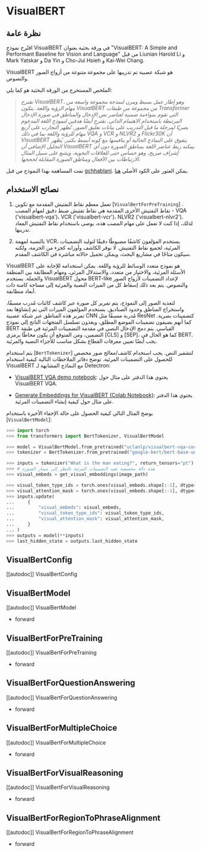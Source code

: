 # VisualBERT

## نظرة عامة

اقتُرح نموذج VisualBERT في ورقة بحثية بعنوان "VisualBERT: A Simple and Performant Baseline for Vision and Language" من قبل Liunian Harold Li و Mark Yatskar و Da Yin و Cho-Jui Hsieh و Kai-Wei Chang.

VisualBERT هو شبكة عصبية تم تدريبها على مجموعة متنوعة من أزواج الصور والنصوص.

الملخص المستخرج من الورقة البحثية هو كما يلي:

> *نقترح VisualBERT، وهو إطار عمل بسيط ومرن لنمذجة مجموعة واسعة من مهام الرؤية واللغة. يتكون VisualBERT من مجموعة من طبقات Transformer التي تقوم بمواءمة ضمنية لعناصر نص الإدخال والمناطق في صورة الإدخال المرتبطة باستخدام الاهتمام الذاتي. نقترح أيضًا هدفين لنموذج اللغة المدعوم بصريًا لمرحلة ما قبل التدريب على بيانات تعليق الصور. تُظهر التجارب على أربع مهام للرؤية واللغة بما في ذلك VQA و VCR و NLVR2 و Flickr30K أن VisualBERT يتفوق على النماذج الحالية أو ينافسها مع كونه أبسط بكثير. يُظهر التحليل الإضافي أن VisualBERT يمكنه ربط عناصر اللغة بمناطق الصورة دون أي إشراف صريح، وهو حساس حتى للعلاقات النحوية، ويتتبع على سبيل المثال الارتباطات بين الأفعال ومناطق الصورة المقابلة لحججها.*

تمت المساهمة بهذا النموذج من قبل [gchhablani](https://huggingface.co/gchhablani). يمكن العثور على الكود الأصلي [هنا](https://github.com/uclanlp/visualbert).

## نصائح الاستخدام

1. تعمل معظم نقاط التفتيش المقدمة مع تكوين [`VisualBertForPreTraining`] . نقاط التفتيش الأخرى المقدمة هي نقاط تفتيش ضبط دقيق لمهام المصب - VQA ('visualbert-vqa')، VCR ('visualbert-vcr')، NLVR2 ('visualbert-nlvr2'). لذلك، إذا كنت لا تعمل على مهام المصب هذه، يوصى باستخدام نقاط التفتيش المعاد تدريبها.

2. بالنسبة لمهمة VCR، يستخدم المؤلفون كاشفًا مضبوطًا دقيقًا لتوليد التضمينات المرئية، لجميع نقاط التفتيش. لا نوفر الكاشف وأوزانه كجزء من الحزمة، ولكنه سيكون متاحًا في مشاريع البحث، ويمكن تحميل حالاته مباشرة في الكاشف المقدم.

VisualBERT هو نموذج متعدد الوسائط للرؤية واللغة. يمكن استخدامه للإجابة على الأسئلة المرئية، والاختيار من متعدد، والاستدلال المرئي، ومهام المطابقة بين المنطقة والجملة. يستخدم VisualBERT محول BERT-like لإعداد التضمينات لأزواج الصور والنصوص. يتم بعد ذلك إسقاط كل من الميزات النصية والمرئية إلى مساحة كامنة ذات أبعاد متطابقة.

لتغذية الصور إلى النموذج، يتم تمرير كل صورة عبر كاشف كائنات مُدرب مسبقًا، واستخراج المناطق وحدود الصناديق. يستخدم المؤلفون الميزات التي تم إنشاؤها بعد تمرير هذه المناطق عبر شبكة عصبية CNN مُدربة مسبقًا مثل ResNet كتضمينات بصرية. كما أنهم يضيفون تضمينات الموضع المطلق، ويغذون تسلسل المتجهات الناتج إلى نموذج BERT القياسي. يتم دمج الإدخال النصي في مقدمة التضمينات المرئية في طبقة التضمين، ومن المتوقع أن يكون محاطًا برمزي [CLS] و [SEP]، كما هو الحال في BERT. يجب أيضًا تعيين معرفات القطاع بشكل مناسب للأجزاء النصية والمرئية.

يتم استخدام [`BertTokenizer`] لتشفير النص. يجب استخدام كاشف/معالج صور مخصص للحصول على التضمينات المرئية. توضح دفاتر الملاحظات التالية كيفية استخدام VisualBERT مع النماذج المشابهة لـ Detectron:

- [VisualBERT VQA demo notebook](https://github.com/huggingface/transformers/tree/main/examples/research_projects/visual_bert): يحتوي هذا الدفتر على مثال حول VisualBERT VQA.

- [Generate Embeddings for VisualBERT (Colab Notebook)](https://colab.research.google.com/drive/1bLGxKdldwqnMVA5x4neY7-l_8fKGWQYI?usp=sharing): يحتوي هذا الدفتر على مثال حول كيفية إنشاء التضمينات المرئية.

يوضح المثال التالي كيفية الحصول على حالة الإخفاء الأخيرة باستخدام [`VisualBertModel`]:

```python
>>> import torch
>>> from transformers import BertTokenizer, VisualBertModel

>>> model = VisualBertModel.from_pretrained("uclanlp/visualbert-vqa-coco-pre")
>>> tokenizer = BertTokenizer.from_pretrained("google-bert/bert-base-uncased")

>>> inputs = tokenizer("What is the man eating?", return_tensors="pt")
>>> # هذه دالة مخصصة تعيد التضمينات المرئية بالنظر إلى مسار الصورة
>>> visual_embeds = get_visual_embeddings(image_path)

>>> visual_token_type_ids = torch.ones(visual_embeds.shape[:-1], dtype=torch.long)
>>> visual_attention_mask = torch.ones(visual_embeds.shape[:-1], dtype=torch.float)
>>> inputs.update(
...     {
...         "visual_embeds": visual_embeds,
...         "visual_token_type_ids": visual_token_type_ids,
...         "visual_attention_mask": visual_attention_mask,
...     }
... )
>>> outputs = model(**inputs)
>>> last_hidden_state = outputs.last_hidden_state
```

## VisualBertConfig

[[autodoc]] VisualBertConfig

## VisualBertModel

[[autodoc]] VisualBertModel

- forward

## VisualBertForPreTraining

[[autodoc]] VisualBertForPreTraining

- forward

## VisualBertForQuestionAnswering

[[autodoc]] VisualBertForQuestionAnswering

- forward

## VisualBertForMultipleChoice

[[autodoc]] VisualBertForMultipleChoice

- forward

## VisualBertForVisualReasoning

[[autodoc]] VisualBertForVisualReasoning

- forward

## VisualBertForRegionToPhraseAlignment

[[autodoc]] VisualBertForRegionToPhraseAlignment

- forward